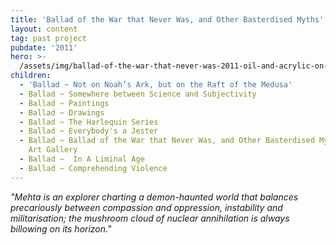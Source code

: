 ```yaml
---
title: 'Ballad of the War that Never Was, and Other Basterdised Myths'
layout: content
tag: past project
pubdate: '2011'
hero: >-
  /assets/img/ballad-of-the-war-that-never-was-2011-oil-and-acrylic-on-canvas-152-x-198-cm.jpg
children:
  - 'Ballad ~ Not on Noah’s Ark, but on the Raft of the Medusa'
  - Ballad ~ Somewhere between Science and Subjectivity
  - Ballad ~ Paintings
  - Ballad ~ Drawings
  - Ballad ~ The Harlequin Series
  - Ballad ~ Everybody's a Jester
  - Ballad ~ Ballad of the War that Never Was, and Other Basterdised Myths, TAO
    Art Gallery
  - Ballad ~  In A Liminal Age
  - Ballad ~ Comprehending Violence
---
```

_"Mehta is an explorer charting a demon-haunted world that balances precariously between compassion and oppression, instability and militarisation; the mushroom cloud of nuclear annihilation is always billowing on its horizon."_

